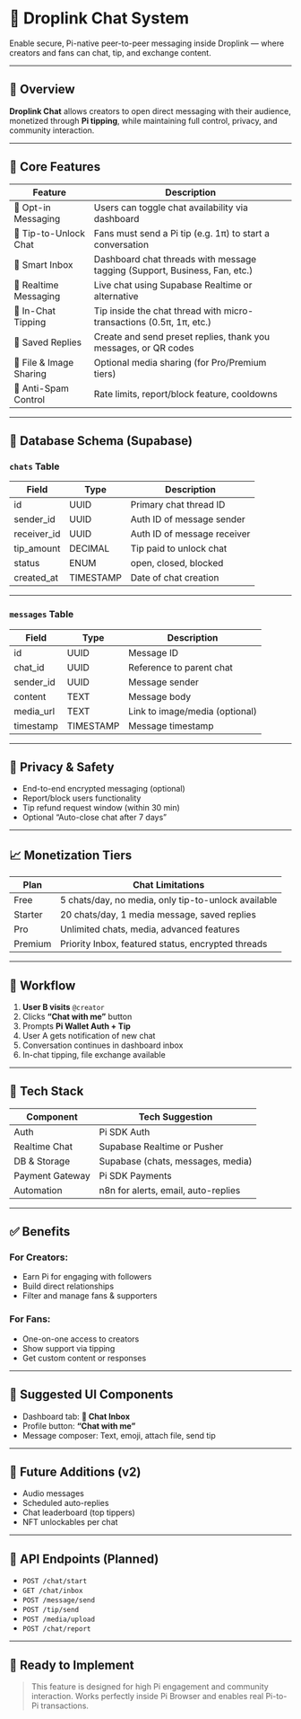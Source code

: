 # 💬 Droplink Chat System

Enable secure, Pi-native peer-to-peer messaging inside Droplink — where creators and fans can chat, tip, and exchange content.

---

## 🚀 Overview

**Droplink Chat** allows creators to open direct messaging with their audience, monetized through **Pi tipping**, while maintaining full control, privacy, and community interaction.

---

## 🎯 Core Features

| Feature                        | Description                                                                 |
|-------------------------------|-----------------------------------------------------------------------------|
| 🔐 Opt-in Messaging           | Users can toggle chat availability via dashboard                            |
| 💸 Tip-to-Unlock Chat        | Fans must send a Pi tip (e.g. 1π) to start a conversation                    |
| 🧠 Smart Inbox               | Dashboard chat threads with message tagging (Support, Business, Fan, etc.)  |
| 💬 Realtime Messaging        | Live chat using Supabase Realtime or alternative                            |
| 🎁 In-Chat Tipping           | Tip inside the chat thread with micro-transactions (0.5π, 1π, etc.)         |
| 🧩 Saved Replies             | Create and send preset replies, thank you messages, or QR codes             |
| 📁 File & Image Sharing      | Optional media sharing (for Pro/Premium tiers)                              |
| 🛑 Anti-Spam Control         | Rate limits, report/block feature, cooldowns                                |

---

## 🧱 Database Schema (Supabase)

### `chats` Table

| Field         | Type       | Description                        |
|---------------|------------|------------------------------------|
| id            | UUID       | Primary chat thread ID             |
| sender_id     | UUID       | Auth ID of message sender          |
| receiver_id   | UUID       | Auth ID of message receiver        |
| tip_amount    | DECIMAL    | Tip paid to unlock chat            |
| status        | ENUM       | open, closed, blocked              |
| created_at    | TIMESTAMP  | Date of chat creation              |

---

### `messages` Table

| Field         | Type       | Description                        |
|---------------|------------|------------------------------------|
| id            | UUID       | Message ID                         |
| chat_id       | UUID       | Reference to parent chat           |
| sender_id     | UUID       | Message sender                     |
| content       | TEXT       | Message body                       |
| media_url     | TEXT       | Link to image/media (optional)     |
| timestamp     | TIMESTAMP  | Message timestamp                  |

---

## 🔐 Privacy & Safety

- End-to-end encrypted messaging (optional)
- Report/block users functionality
- Tip refund request window (within 30 min)
- Optional “Auto-close chat after 7 days”

---

## 📈 Monetization Tiers

| Plan      | Chat Limitations                                    |
|-----------|------------------------------------------------------|
| Free      | 5 chats/day, no media, only tip-to-unlock available |
| Starter   | 20 chats/day, 1 media message, saved replies         |
| Pro       | Unlimited chats, media, advanced features            |
| Premium   | Priority Inbox, featured status, encrypted threads   |

---

## 🔄 Workflow

1. **User B visits** `@creator`
2. Clicks **“Chat with me”** button
3. Prompts **Pi Wallet Auth + Tip**
4. User A gets notification of new chat
5. Conversation continues in dashboard inbox
6. In-chat tipping, file exchange available

---

## 🧰 Tech Stack

| Component        | Tech Suggestion              |
|------------------|------------------------------|
| Auth             | Pi SDK Auth                  |
| Realtime Chat    | Supabase Realtime or Pusher  |
| DB & Storage     | Supabase (chats, messages, media) |
| Payment Gateway  | Pi SDK Payments              |
| Automation       | n8n for alerts, email, auto-replies|

---

## ✅ Benefits

### For Creators:
- Earn Pi for engaging with followers
- Build direct relationships
- Filter and manage fans & supporters

### For Fans:
- One-on-one access to creators
- Show support via tipping
- Get custom content or responses

---

## 📎 Suggested UI Components

- Dashboard tab: **💬 Chat Inbox**
- Profile button: **“Chat with me”**
- Message composer: Text, emoji, attach file, send tip

---

## 📌 Future Additions (v2)

- Audio messages
- Scheduled auto-replies
- Chat leaderboard (top tippers)
- NFT unlockables per chat

---

## 🔗 API Endpoints (Planned)

- `POST /chat/start`
- `GET /chat/inbox`
- `POST /message/send`
- `POST /tip/send`
- `POST /media/upload`
- `POST /chat/report`

---

## 🏁 Ready to Implement

> This feature is designed for high Pi engagement and community interaction. Works perfectly inside Pi Browser and enables real Pi-to-Pi transactions.
